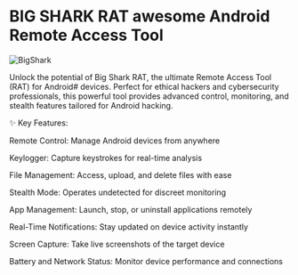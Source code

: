 # BIG SHARK RAT awesome Android Remote Access Tool

![BigShark](https://github.com/user-attachments/assets/888db4cd-ed9c-4e17-a75f-98db0af23224)



Unlock the potential of Big Shark RAT, the ultimate Remote Access Tool (RAT) for Android#  devices. Perfect for ethical hackers and cybersecurity professionals, this powerful tool provides advanced control, monitoring, and stealth features tailored for Android hacking.

✨ Key Features:

Remote Control: Manage Android devices from anywhere

Keylogger: Capture keystrokes for real-time analysis

File Management: Access, upload, and delete files with ease

Stealth Mode: Operates undetected for discreet monitoring

App Management: Launch, stop, or uninstall applications remotely

Real-Time Notifications: Stay updated on device activity instantly

Screen Capture: Take live screenshots of the target device

Battery and Network Status: Monitor device performance and connections

